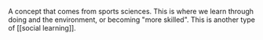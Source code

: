 A concept that comes from sports sciences. This is where we learn through doing and the environment, or becoming "more skilled". This is another type of [[social learning]]. 